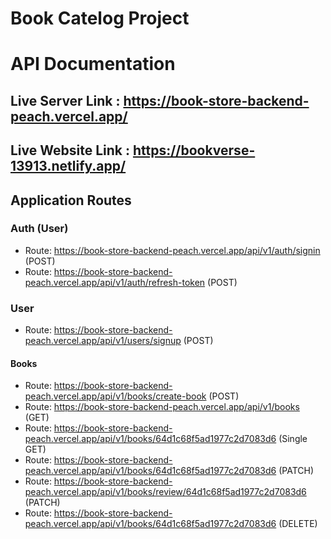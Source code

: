 # Book Catelog Project

# API Documentation

## Live Server Link : https://book-store-backend-peach.vercel.app/


## Live Website Link : https://bookverse-13913.netlify.app/



## Application Routes

### Auth (User)

- Route: https://book-store-backend-peach.vercel.app/api/v1/auth/signin (POST)
- Route: https://book-store-backend-peach.vercel.app/api/v1/auth/refresh-token (POST)

### User

- Route: https://book-store-backend-peach.vercel.app/api/v1/users/signup (POST)

#### Books

- Route: https://book-store-backend-peach.vercel.app/api/v1/books/create-book (POST)
- Route: https://book-store-backend-peach.vercel.app/api/v1/books (GET)
- Route: https://book-store-backend-peach.vercel.app/api/v1/books/64d1c68f5ad1977c2d7083d6 (Single GET)
- Route: https://book-store-backend-peach.vercel.app/api/v1/books/64d1c68f5ad1977c2d7083d6 (PATCH)
- Route: https://book-store-backend-peach.vercel.app/api/v1/books/review/64d1c68f5ad1977c2d7083d6 (PATCH)
- Route: https://book-store-backend-peach.vercel.app/api/v1/books/64d1c68f5ad1977c2d7083d6 (DELETE)

